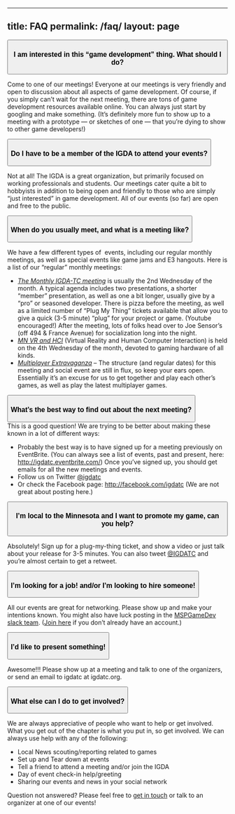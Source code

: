 <!--

REDIRECTED TO INDEX

 -->
---
title: FAQ
permalink: /faq/
layout: page
---

<div class='accordion' id='faq-accordion'>

  <div class='card'>
    <div class='card-header' id='question-1'>
      <button class="btn btn-link" type="button" data-toggle="collapse" data-target="#collapse-1" aria-expanded="true" aria-controls="collapse-1">
        <h3>I am interested in this “game development” thing. What should I do?</h3>
      </button>
    </div>
    <div id="collapse-1" class=" collapse" aria-labelledby="question-1" data-parent="#faq-accordion">
      <div class='card-body'>
        <p>Come to one of our meetings! Everyone at our meetings is very friendly and open to discussion about all aspects of game development. Of course, if you simply can’t wait for the next meeting, there are tons of game development resources available online. You can always just start by googling and make something. (It’s definitely more fun to show up to a meeting with a prototype — or sketches of one — that you’re dying to show to other game developers!)</p>
      </div>
    </div>
  </div>

  <div class='card'>
    <div class='card-header' id='question-2'>
      <button class="btn btn-link" type="button" data-toggle="collapse" data-target="#collapse-2" aria-expanded="true" aria-controls="collapse-2">
        <h3>Do I have to be a member of the IGDA to attend your events?</h3>
      </button>
    </div>
    <div id="collapse-2" class=" collapse" aria-labelledby="question-2" data-parent="#faq-accordion">
      <div class='card-body'>
        <p>Not at all! The IGDA is a great organization, but primarily focused on working professionals and students. Our meetings cater quite a bit to hobbyists in addition to being open and friendly to those who are simply “just interested” in game development. All of our events (so far) are open and free to the public.</p>
      </div>
    </div>
  </div>

  <div class='card'>
    <div class='card-header' id='question-3'>
      <button class="btn btn-link" type="button" data-toggle="collapse" data-target="#collapse-3" aria-expanded="true" aria-controls="collapse-3">
        <h3>When do you usually meet, and what is a meeting like?</h3>
      </button>
    </div>
    <div id="collapse-3" class=" collapse" aria-labelledby="question-3" data-parent="#faq-accordion">
      <div class='card-body'>
        <p>We have a few different types of &nbsp;events, including our regular monthly meetings, as well as special events like game jams and E3 hangouts. Here is a list of our “regular” monthly meetings:</p>
        <ul class=''>
        <li><em><a href="/monthly-meeting/">The Monthly IGDA-TC meeting</a></em> is usually the 2nd Wednesday of the month. A typical agenda includes two presentations, a shorter “member” presentation, as well as one a bit longer, usually give by a “pro” or seasoned developer. There is pizza before the meeting, as well as a limited number of “Plug My Thing” tickets available that allow you to give a quick (3-5 minute) “plug” for your project or game. (Youtube encouraged!) After the meeting, lots of folks head over to Joe Sensor’s (off 494 &amp; France Avenue) for socialization long into the night.</li>
        <li><em><a href="/mn-vr-and-hci/">MN VR and HCI</a></em> (Virtual Reality and Human Computer Interaction) is held on the 4th Wednesday of the month, devoted to gaming hardware of all kinds.</li>
        <li><em><a href="/multiplayer-extravaganza/">Multiplayer Extravaganza</a></em> – The structure (and regular dates) for this meeting and social event are still in flux, so keep your ears open. Essentially it’s an excuse for us to get together and play each other’s games, as well as play the latest multiplayer games.</li>
        </ul>
      </div>
    </div>
  </div>

  <div class='card'>
    <div class='card-header' id='question-4'>
      <button class="btn btn-link" type="button" data-toggle="collapse" data-target="#collapse-4" aria-expanded="true" aria-controls="collapse-4">
        <h3>What’s the best way to find out about the next meeting?</h3>
      </button>
    </div>
    <div id="collapse-4" class=" collapse" aria-labelledby="question-4" data-parent="#faq-accordion">
      <div class='card-body'>
        <div>This is a good question! We are trying to be better about making these known in a lot of different ways:</div>
        <ul class=''>
        <li>Probably the best way is to have signed up for a meeting previously on EventBrite. (You can always see a list of events, past and present, here: <a onclick="javascript:pageTracker._trackPageview('/outgoing/igdatc.eventbrite.com/');" href="http://igdatc.eventbrite.com/">http://igdatc.eventbrite.com/</a>) Once you’ve signed up, you should get emails for all the new meetings and events.</li>
        <li>Follow us on Twitter <a onclick="javascript:pageTracker._trackPageview('/outgoing/twitter.com/igdatc');" href="http://twitter.com/igdatc">@igdatc</a></li>
        <li>Or check the Facebook page:&nbsp;<a onclick="javascript:pageTracker._trackPageview('/outgoing/facebook.com/igdatc');" href="http://facebook.com/igdatc">http://facebook.com/igdatc</a> (We are not great about posting here.)</li>
        </ul>
      </div>
    </div>
  </div>

  <div class='card'>
    <div class='card-header' id='question-5'>
      <button class="btn btn-link" type="button" data-toggle="collapse" data-target="#collapse-5" aria-expanded="true" aria-controls="collapse-5">
        <h3>I’m local to the Minnesota and I want to promote my game, can you help?</h3>
      </button>
    </div>
    <div id="collapse-5" class=" collapse" aria-labelledby="question-5" data-parent="#faq-accordion">
      <div class='card-body'>
        <p>
          Absolutely! Sign up for a plug-my-thing ticket, and show a video or just talk about your release for 3-5 minutes. You can also tweet <a onclick="javascript:pageTracker._trackPageview('/outgoing/twitter.com/igdatc');" href="http://twitter.com/igdatc">@IGDATC</a> and you’re almost certain to get a retweet.
        </p>
      </div>
    </div>
  </div>

  <div class='card'>
    <div class='card-header' id='question-6'>
      <button class="btn btn-link" type="button" data-toggle="collapse" data-target="#collapse-6" aria-expanded="true" aria-controls="collapse-6">
        <h3>I’m looking for a job! and/or I’m looking to hire someone!</h3>
      </button>
    </div>
    <div id="collapse-6" class=" collapse" aria-labelledby="question-6" data-parent="#faq-accordion">
      <div class='card-body'>
        <p>All our events are great for networking. Please show up and make your intentions known. You might also have luck posting in the <a onclick="javascript:pageTracker._trackPageview('/outgoing/mspgamedev.slack.com');" href="https://mspgamedev.slack.com">MSPGameDev slack team</a>. (<a onclick="javascript:pageTracker._trackPageview('/outgoing/mspgamedevslack.herokuapp.com/');" href="http://mspgamedevslack.herokuapp.com/">Join here</a> if you don’t already have an account.)</p>
      </div>
    </div>
  </div>

  <div class='card'>
    <div class='card-header' id='question-7'>
      <button class="btn btn-link" type="button" data-toggle="collapse" data-target="#collapse-7" aria-expanded="true" aria-controls="collapse-7">
        <h3>I’d like to present something!</h3>
      </button>
    </div>
    <div id="collapse-7" class=" collapse" aria-labelledby="question-7" data-parent="#faq-accordion">
      <div class='card-body'>
        <p>Awesome!!! Please show up at a meeting and talk to one of the organizers, or send an email to igdatc at igdatc.org.</p>
      </div>
    </div>
  </div>

  <div class='card'>
    <div class='card-header' id='question-8'>
      <button class="btn btn-link" type="button" data-toggle="collapse" data-target="#collapse-8" aria-expanded="true" aria-controls="collapse-8">
        <h3>What else can I do to get involved?</h3>
      </button>
    </div>
    <div id="collapse-8" class="collapse" aria-labelledby="question-8" data-parent="#faq-accordion">
      <div class='card-body'>
        <p>We are always appreciative of people who want to help or get involved. What you get out of the chapter is what you put in, so get involved. We can always use help with any of the following:</p>
        <ul class=''>
        	<!-- li>Blogging</li -->
        	<li>Local News scouting/reporting related to games</li>
        	<li>Set up and Tear down at events</li>
        	<li>Tell a friend to attend a meeting and/or join the IGDA</li>
        	<li>Day of event check-in help/greeting</li>
        	<li>Sharing our events and news in your social network</li>
        </ul>
      </div>
    </div>
  </div>
</div>

<p class='mt-3'>Question not answered? Please feel free to <a href="/connect/">get in touch</a> or talk to an organizer at one of our events!</p>